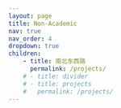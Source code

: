 ```yaml
---
layout: page
title: Non-Academic
nav: true
nav_order: 4
dropdown: true
children:
    - title: 南北东西路
      permalink: /projects/
    # - title: divider
    # - title: projects
    #   permalink: /projects/
---
```

